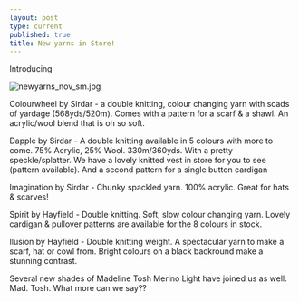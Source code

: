 ```yaml
---
layout: post
type: current
published: true
title: New yarns in Store!
---
```

Introducing

![newyarns_nov_sm.jpg]({{site.baseurl}}/news/img/newyarns_nov_sm.jpg)

Colourwheel by Sirdar - a double knitting, colour changing yarn with scads of yardage (568yds/520m). Comes with a pattern for a scarf & a shawl. An acrylic/wool blend that is oh so soft.

Dapple by Sirdar - A double knitting available in 5 colours with more to come. 75% Acrylic, 25% Wool. 330m/360yds. With a pretty speckle/splatter. We have a lovely knitted vest in store for you to see (pattern available). And a second pattern for a single button cardigan

Imagination by Sirdar - Chunky spackled yarn. 100% acrylic. Great for hats & scarves!

Spirit by Hayfield - Double knitting. Soft, slow colour changing yarn. Lovely cardigan & pullover patterns are available for the 8 colours in stock.

Ilusion by Hayfield - Double knitting weight. A spectacular yarn to make a scarf, hat or cowl from. Bright colours on a black backround make a stunning contrast.

Several new shades of Madeline Tosh Merino Light have joined us as well. Mad. Tosh. What more can we say??

<div class="clearfix"></div>
